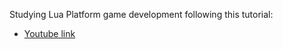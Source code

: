 Studying Lua Platform game development following this tutorial:
- [Youtube link](https://www.youtube.com/playlist?list=PL1A1gsSe2tMxngwl-CU1MCX7kmbLf4P5O)


